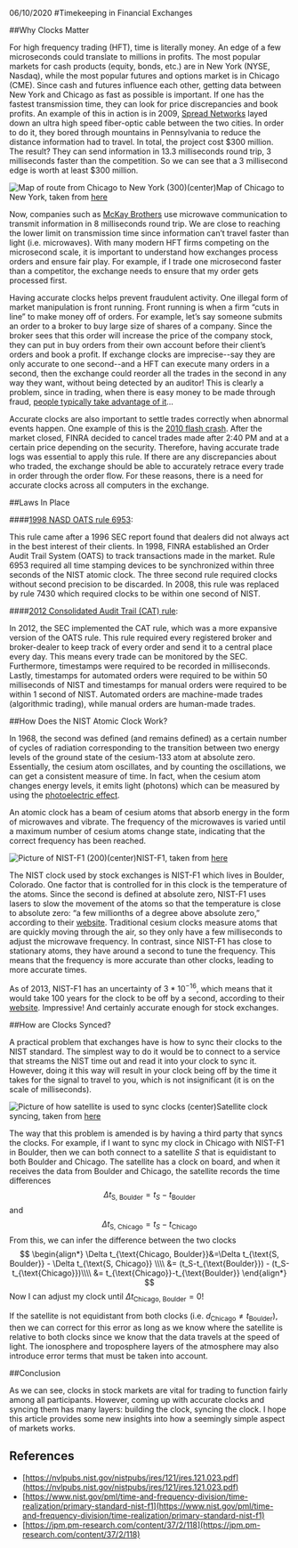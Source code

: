 06/10/2020
#Timekeeping in Financial Exchanges

##Why Clocks Matter

For high frequency trading (HFT), time is literally money.
An edge of a few microseconds could translate to millions in profits.
The most popular markets for cash products (equity, bonds, etc.) are in New York (NYSE, Nasdaq), while the most popular futures and options market is in Chicago (CME).
Since cash and futures influence each other, getting data between New York and Chicago as fast as possible is important.
If one has the fastest transmission time, they can look for price discrepancies and book profits.
An example of this in action is in 2009, [Spread Networks](https://en.wikipedia.org/wiki/Spread_Networks) layed down an ultra high speed fiber-optic cable between the two cities.
In order to do it, they bored through mountains in Pennsylvania to reduce the distance information had to travel.
In total, the project cost \$300 million.
The result? They can send information in 13.3 milliseconds round trip, 3 milliseconds faster than the competition.
So we can see that a 3 millisecond edge is worth at least \$300 million.

![Map of route from Chicago to New York](chicago_ny.jpg)
(300)(center)Map of Chicago to New York, taken from [here](https://images.privatefly.com/images/inspiration/chicago_new_york670x300.jpg)

Now, companies such as [McKay Brothers](https://www.mckay-brothers.com) use microwave communication to transmit information in 8 milliseconds round trip.
We are close to reaching the lower limit on transmission time since information can’t travel faster than light (i.e.
microwaves).
With many modern HFT firms competing on the microsecond scale, it is important to understand how exchanges process orders and ensure fair play.
For example, if I trade one microsecond faster than a competitor, the exchange needs to ensure that my order gets processed first.

Having accurate clocks helps prevent fraudulent activity.
One illegal form of market manipulation is front running.
Front running is when a firm “cuts in line” to make money off of orders.
For example, let’s say someone submits an order to a broker to buy large size of shares of a company.
Since the broker sees that this order will increase the price of the company stock, they can put in buy orders from their own account before their client’s orders and book a profit.
If exchange clocks are imprecise--say they are only accurate to one second--and a HFT can execute many orders in a second, then the exchange could reorder all the trades in the second in any way they want, without being detected by an auditor!
This is clearly a problem, since in trading, when there is easy money to be made through fraud, [people typically take advantage of it](https://en.wikipedia.org/wiki/Securities_fraud)...

Accurate clocks are also important to settle trades correctly when abnormal events happen.
One example of this is the [2010 flash crash](https://www.davispolk.com/files/files/Publication/e1fa91c4-79b4-4f66-9699-3924803f31ac/Preview/PublicationAttachment/f088a107-12b9-4f36-af15-3f48e85bb94d/colby.portillla.insights.article.jul10.pdf).
After the market closed, FINRA decided to cancel trades made after 2:40 PM and at a certain price depending on the security.
Therefore, having accurate trade logs was essential to apply this rule.
If there are any discrepancies about who traded, the exchange should be able to accurately retrace every trade in order through the order flow.
For these reasons, there is a need for accurate clocks across all computers in the exchange.


##Laws In Place

####[1998 NASD OATS rule 6953](https://www.finra.org/sites/default/files/RCA/p002412.pdf):

This rule came after a 1996 SEC report found that dealers did not always act in the best interest of their clients.
In 1998, FINRA established an Order Audit Trail System (OATS) to track transactions made in the market.
Rule 6953 required all time stamping devices to be synchronized within three seconds of the NIST atomic clock.
The three second rule required clocks without second precision to be discarded.
In 2008, this rule was replaced by rule 7430 which required clocks to be within one second of NIST.


####[2012 Consolidated Audit Trail (CAT) rule](https://www.broadridge.com/infographic/cat-vs-oats):

In 2012, the SEC implemented the CAT rule, which was a more expansive version of the OATS rule.
This rule required every registered broker and broker-dealer to keep track of every order and send it to a central place every day.
This means every trade can be monitored by the SEC.
Furthermore, timestamps were required to be recorded in milliseconds.
Lastly, timestamps for automated orders were required to be within 50 milliseconds of NIST and timestamps for manual orders were required to be within 1 second of NIST.
Automated orders are machine-made trades (algorithmic trading), while manual orders are human-made trades.


##How Does the NIST Atomic Clock Work?

In 1968, the second was defined (and remains defined) as a certain number of cycles of radiation corresponding to the transition between two energy levels of the ground state of the cesium-133 atom at absolute zero.
Essentially, the cesium atom oscillates, and by counting the oscillations, we can get a consistent measure of time.
In fact, when the cesium atom changes energy levels, it emits light (photons) which can be measured by using the [photoelectric effect](https://en.wikipedia.org/wiki/Photoelectric_effect).

An atomic clock has a beam of cesium atoms that absorb energy in the form of microwaves and vibrate.
The frequency of the microwaves is varied until a maximum number of cesium atoms change state, indicating that the correct frequency has been reached.

![Picture of NIST-F1](nist_f1)
(200)(center)NIST-F1, taken from [here](https://www.nist.gov/pml/time-and-frequency-division/time-realization/primary-standard-nist-f1)

The NIST clock used by stock exchanges is NIST-F1 which lives in Boulder, Colorado.
One factor that is controlled for in this clock is the temperature of the atoms.
Since the second is defined at absolute zero, NIST-F1 uses lasers to slow the movement of the atoms so that the temperature is close to absolute zero: “a few millionths of a degree above absolute zero,” according to their [website](https://www.nist.gov/pml/time-and-frequency-division/time-realization/primary-standard-nist-f1).
Traditional cesium clocks measure atoms that are quickly moving through the air, so they only have a few milliseconds to adjust the microwave frequency.
In contrast, since NIST-F1 has close to stationary atoms, they have around a second to tune the frequency.
This means that the frequency is more accurate than other clocks, leading to more accurate times.

As of 2013, NIST-F1 has an uncertainty of $3*10^{-16}$, which means that it would take 100 years for the clock to be off by a second, according to their [website](https://www.nist.gov/pml/time-and-frequency-division/time-realization/primary-standard-nist-f1).
Impressive! And certainly accurate enough for stock exchanges.


##How are Clocks Synced?

A practical problem that exchanges have is how to sync their clocks to the NIST standard.
The simplest way to do it would be to connect to a service that streams the NIST time out and read it into your clock to sync it.
However, doing it this way will result in your clock being off by the time it takes for the signal to travel to you, which is not insignificant (it is on the scale of milliseconds).

![Picture of how satellite is used to sync clocks](satellite_clocks.png)
(center)Satellite clock syncing, taken from [here](https://nvlpubs.nist.gov/nistpubs/jres/121/jres.121.023.pdf)

The way that this problem is amended is by having a third party that syncs the clocks.
For example, if I want to sync my clock in Chicago with NIST-F1 in Boulder, then we can both connect to a satellite $S$ that is equidistant to both Boulder and Chicago.
The satellite has a clock on board, and when it receives the data from Boulder and Chicago, the satellite records the time differences
$$\Delta t_{\text{S, Boulder}}=t_S-t_{\text{Boulder}}$$
and
$$\Delta t_{\text{S, Chicago}}=t_S-t_{\text{Chicago}}$$
From this, we can infer the difference between the two clocks 
$$
\begin{align*}
  \Delta t_{\text{Chicago, Boulder}}&=\Delta t_{\text{S, Boulder}} - \Delta t_{\text{S, Chicago}} \\\\
  &= (t_S-t_{\text{Boulder}}) - (t_S-t_{\text{Chicago}})\\\\
  &= t_{\text{Chicago}}-t_{\text{Boulder}}
\end{align*}
$$
Now I can adjust my clock until $\Delta t_{\text{Chicago, Boulder}} = 0$!


If the satellite is not equidistant from both clocks (i.e. $d_{\text{Chicago}}\not=t_{\text{Boulder}}$), then we can correct for this error as long as we know where the satellite is relative to both clocks since we know that the data travels at the speed of light.
The ionosphere and troposphere layers of the atmosphere may also introduce error terms that must be taken into account.


##Conclusion

As we can see, clocks in stock markets are vital for trading to function fairly among all participants.
However, coming up with accurate clocks and syncing them has many layers: building the clock, syncing the clock.
I hope this article provides some new insights into how a seemingly simple aspect of markets works.


## References
- [https://nvlpubs.nist.gov/nistpubs/jres/121/jres.121.023.pdf](https://nvlpubs.nist.gov/nistpubs/jres/121/jres.121.023.pdf)
- [https://www.nist.gov/pml/time-and-frequency-division/time-realization/primary-standard-nist-f1](https://www.nist.gov/pml/time-and-frequency-division/time-realization/primary-standard-nist-f1)
- [https://jpm.pm-research.com/content/37/2/118](https://jpm.pm-research.com/content/37/2/118)
